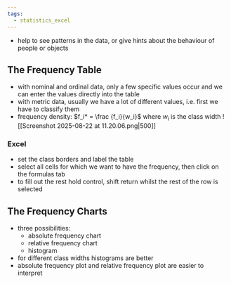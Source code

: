 ```yaml
---
tags:
  - statistics_excel
---
```

- help to see patterns in the data, or give hints about the behaviour of people or objects
## The Frequency Table
- with nominal and ordinal data, only a few specific values occur and we can enter the values directly into the table
- with metric data, usually we have a lot of different values, i.e. first we have to classify them
- frequency density: $f_i* = \frac {f_i}{w_i}$ where $w_i$ is the class width
![[Screenshot 2025-08-22 at 11.20.06.png|500]]
### Excel
- set the class borders and label the table
- select all cells for which we want to have the frequency, then click on the formulas tab
- to fill out the rest hold control, shift return whilst the rest of the row is selected
## The Frequency Charts
- three possibilities:
	- absolute frequency chart
	- relative frequency chart
	- histogram
- for different class widths histograms are better
- absolute frequency plot and relative frequency plot are easier to interpret